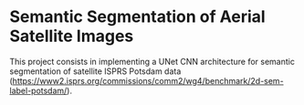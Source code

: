# Semantic Segmentation of Aerial Satellite Images

This project consists in implementing a UNet CNN architecture for semantic segmentation of satellite ISPRS Potsdam data (https://www2.isprs.org/commissions/comm2/wg4/benchmark/2d-sem-label-potsdam/).
